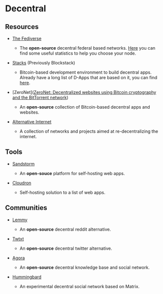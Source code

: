 # Decentral

## Resources

* [The Fediverse](https://fediverse.party)
  
  * The **open-source** decentral federal based networks. [Here](https://the-federation.info) you can find some useful statistics to help you choose your node.

* [Stacks](https://www.stacks.co) (Previously Blockstack)
  
  * Bitcoin-based development environment to build decentral apps. Already have a long list of D-Apps that are based on it, you can find [here](https://www.app.co).

* [ZeroNet]([ZeroNet: Decentralized websites using Bitcoin cryptography and the BitTorrent network](https://zeronet.io))
  
  - An **open-source** collection of Bitcoin-based decentral apps and websites.

* [Alternative Internet](https://github.com/redecentralize/alternative-internet)
  
  * A collection of networks and projects aimed at re-decentralizing the internet.

## Tools

* [Sandstorm](https://sandstorm.io)
  
  * An **open-souce** platform for self-hosting web apps.

* [Cloudron](https://www.cloudron.io)
  
  * Self-hosting solution to a list of web apps.

## Communities

* [Lemmy](https://lemmy.ml)
  
  * An **open-source** decentral reddit alternative.

* [Twtxt](https://github.com/jointwt/twtxt)
  
  * An **open-source** decentral twitter alternative.

* [Agora](https://anagora.org/node/agora)
  
  * An **open-source** decentral knowledge base and social network.

* [Hummingbard](https://hummingbard.com)
  
  * An experimental decentral social network based on Matrix. 
